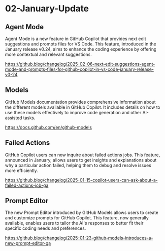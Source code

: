 # 02-January-Update

## Agent Mode

Agent Mode is a new feature in GitHub Copilot that provides next edit suggestions and prompts files for VS Code. This feature, introduced in the January release v0.24, aims to enhance the coding experience by offering more contextual and relevant suggestions.

https://github.blog/changelog/2025-02-06-next-edit-suggestions-agent-mode-and-prompts-files-for-github-copilot-in-vs-code-january-release-v0-24

## Models

GitHub Models documentation provides comprehensive information about the different models available in GitHub Copilot. It includes details on how to use these models effectively to improve code generation and other AI-assisted tasks.

https://docs.github.com/en/github-models

## Failed Actions

GitHub Copilot users can now inquire about failed actions jobs. This feature, announced in January, allows users to get insights and explanations about why a particular action failed, helping them to debug and resolve issues more efficiently.

https://github.blog/changelog/2025-01-15-copilot-users-can-ask-about-a-failed-actions-job-ga

## Prompt Editor

The new Prompt Editor introduced by GitHub Models allows users to create and customize prompts for GitHub Copilot. This feature, now generally available, enables users to tailor the AI's responses to better fit their specific coding needs and preferences.

https://github.blog/changelog/2025-01-23-github-models-introduces-a-new-prompt-editor-ga
